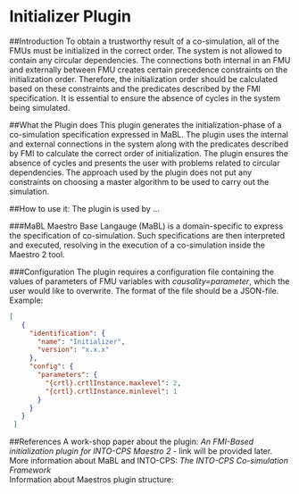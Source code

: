 # Initializer Plugin
##Introduction
To obtain a trustworthy result of a co-simulation, all of the FMUs must be initialized in the correct order. The system is not allowed to contain any circular dependencies.
The connections both internal in an FMU and externally between FMU creates certain precedence constraints on the initialization order. 
Therefore, the initialization order should be calculated based on these constraints and the predicates described by the FMI specification.
It is essential to ensure the absence of cycles in the system being simulated.

##What the Plugin does
This plugin generates the initialization-phase of a co-simulation specification expressed in MaBL.
The plugin uses the internal and external connections in the system along with the predicates described by FMI to calculate the correct order of initialization. The plugin ensures the absence of cycles and presents the user with problems related to circular dependencies.
The approach used by the plugin does not put any constraints on choosing a master algorithm to be used to carry out the simulation.

##How to use it:
The plugin is used by ...


###MaBL
Maestro Base Langauge (MaBL) is a domain-specific to express the specification of co-simulation. Such specifications are then interpreted and executed, resolving in the execution of a co-simulation inside the Maestro 2 tool.

###Configuration
The plugin requires a configuration file containing the values of parameters of FMU variables with _causality=parameter_, which the user would like to overwrite.
The format of the file should be a JSON-file.
Example:
```json
[
   {
     "identification": {
       "name": "Initializer",
       "version": "x.x.x"
     },
     "config": {
       "parameters": {
         "{crtl}.crtlInstance.maxlevel": 2,
         "{crtl}.crtlInstance.minlevel": 1
       }
     }
   }
 ]
```


##References
A work-shop paper about the plugin: _An FMI-Based initialization plugin for INTO-CPS Maestro 2_ - link will be provided later.  
More information about MaBL and INTO-CPS:  _The INTO-CPS Co-simulation Framework_  
Information about Maestros plugin structure: 

